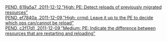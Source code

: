 [PEND, 619a5a7 ,2011-12-12,"High: PE: Detect reloads of previously migrated resources"](https://github.com/kskmori/pacemaker/commit/619a5a7)  
[PEND, ef7840a ,2011-12-09,"High: crmd: Leave it up to the PE to decide which ops can/cannot be reload"](https://github.com/kskmori/pacemaker/commit/ef7840a)  
[PEND, c2f17d1 ,2011-12-09,"Medium: PE: Indicate the difference between resources that are restarting and reloading"](https://github.com/kskmori/pacemaker/commit/c2f17d1)  
